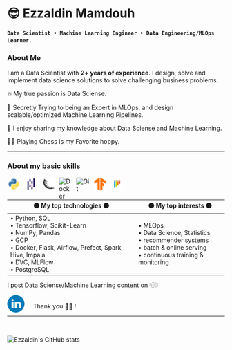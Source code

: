 # 😎 Ezzaldin Mamdouh

**`Data Scientist • Machine Learning Engineer • Data Engineering/MLOps Learner.`**

### About Me

I am a Data Scientist with **2+ years of experience**. I design, solve and implement data science solutions to solve challenging business problems. 

🔥 My true passion is Data Sciense. <br/>

💛 Secretly Trying to being an Expert in MLOps, and design scalable/optimized Machine Learning Pipelines. <br/>

🎨 I enjoy sharing my knowledge about Data Sciense and Machine Learning. <br/>

👱🏻 Playing Chess is my Favorite hoppy. <br/>

------

### About my basic skills

<img align="left" alt="Python" width="30px" style="padding-right:10px;" src="https://github.com/devicons/devicon/blob/master/icons/python/python-original.svg" />
<img align="left" alt="Pandas" width="30px" style="padding-right:10px;" src="https://github.com/devicons/devicon/blob/master/icons/pandas/pandas-original.svg" />
<img align="left" alt="Flask" width="30px" style="padding-right:10px;" src="https://github.com/devicons/devicon/blob/master/icons/flask/flask-original.svg" />
<img align="left" alt="Docker" width="30px" style="padding-right:10px;" src="https://cdn.jsdelivr.net/gh/devicons/devicon/icons/docker/docker-original.svg" />
<img align="left" alt="Git" width="30px" style="padding-right:10px;" src="https://cdn.jsdelivr.net/gh/devicons/devicon/icons/git/git-original.svg" />
<img align="left" alt="TensorFlow" width="30px" style="padding-right:10px;" src="https://github.com/devicons/devicon/blob/master/icons/tensorflow/tensorflow-original.svg" />
<img align="left" alt="pytest" width="30px" style="padding-right:10px;" src="https://github.com/devicons/devicon/blob/master/icons/pytest/pytest-original.svg" />


| ⚫️ My **top** technologies ⚫️ | ⚫️ My **top** interests ⚫️ |
|---------------|--------------|
| • Python, SQL <br/> • Tensorflow, Scikit-Learn <br/> • NumPy, Pandas <br/> • GCP <br/> • Docker, Flask, Airflow, Prefect, Spark, Hive, Impala <br/> • DVC, MLFlow <br/> • PostgreSQL <br/> | • MLOps <br/> • Data Science, Statistics <br/> • recommender systems <br/> • batch & online serving <br/> • continuous training & monitoring <br/> |

I post Data Sciense/Machine Learning content on 👇🏼

[<img alt="linkedin" width="40px" src="imgs/linkedin.png" align="left" style="padding-right:20px;"/>](https://www.linkedin.com/in/ezzaldin-mamdouh/)

<br/>Thank you ✌🏼 !<br/>

-----

<br/>

![Ezzaldin's GitHub stats](https://github-readme-stats.vercel.app/api?username=Ezzaldin97&show_icons=true&theme=gruvbox)